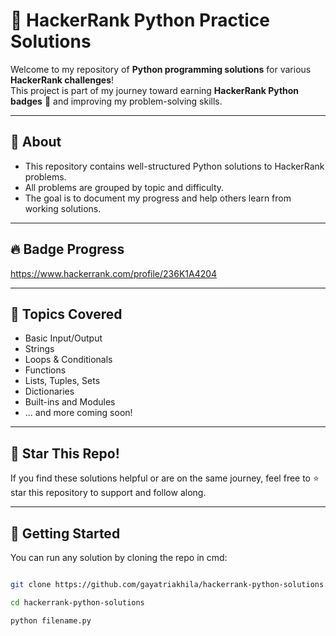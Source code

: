 # 🌟 HackerRank Python Practice Solutions

Welcome to my repository of **Python programming solutions** for various **HackerRank challenges**!  
This project is part of my journey toward earning **HackerRank Python badges** 🏅 and improving my problem-solving skills.

---
## 📌 About

- This repository contains well-structured Python solutions to HackerRank problems.
- All problems are grouped by topic and difficulty.
- The goal is to document my progress and help others learn from working solutions.
---
## 🔥 Badge Progress

https://www.hackerrank.com/profile/236K1A4204

---
## 🧠 Topics Covered
- Basic Input/Output
- Strings
- Loops & Conditionals
- Functions
- Lists, Tuples, Sets
- Dictionaries
- Built-ins and Modules
- ... and more coming soon!
---
## 🌟 Star This Repo!
If you find these solutions helpful or are on the same journey, feel free to ⭐️ star this repository to support and follow along.

---
## 🚀 Getting Started
You can run any solution by cloning the repo in cmd:

```bash

git clone https://github.com/gayatriakhila/hackerrank-python-solutions.git

cd hackerrank-python-solutions

python filename.py
